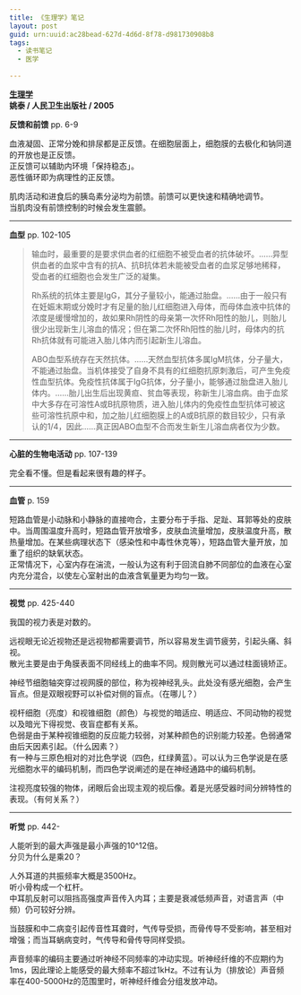 ```yaml
---
title: 《生理学》笔记
layout: post
guid: urn:uuid:ac28bead-627d-4d6d-8f78-d981730908b8
tags:
  - 读书笔记
  - 医学
  
---
```


__[生理学](http://book.douban.com/subject/5031808/)__    
__姚泰 / 人民卫生出版社 / 2005__  

__反馈和前馈__ pp. 6-9

血液凝固、正常分娩和排尿都是正反馈。在细胞层面上，细胞膜的去极化和钠同道的开放也是正反馈。  
正反馈可以辅助内环境「保持稳态」。  
恶性循环即为病理性的正反馈。

肌肉活动和进食后的胰岛素分泌均为前馈。前馈可以更快速和精确地调节。  
当肌肉没有前馈控制的时候会发生震颤。

---

__血型__ pp. 102-105

> 输血时，最重要的是要求供血者的红细胞不被受血者的抗体破坏。……异型供血者的血浆中含有的抗A、抗B抗体若未能被受血者的血浆足够地稀释，受血者的红细胞也会发生广泛的凝集。  
> 
> Rh系统的抗体主要是IgG，其分子量较小，能通过胎盘。……由于一般只有在妊娠末期或分娩时才有足量的胎儿红细胞进入母体，而母体血液中抗体的浓度是缓慢增加的，故如果Rh阴性的母亲第一次怀Rh阳性的胎儿，则胎儿很少出现新生儿溶血的情况；但在第二次怀Rh阳性的胎儿时，母体内的抗Rh抗体就有可能进入胎儿体内而引起新生儿溶血。  
> 
> ABO血型系统存在天然抗体。……天然血型抗体多属IgM抗体，分子量大，不能通过胎盘。当机体接受了自身不具有的红细胞抗原刺激后，可产生免疫性血型抗体。免疫性抗体属于IgG抗体，分子量小，能够通过胎盘进入胎儿体内。……胎儿出生后出现黄疸、贫血等表现，称新生儿溶血病。由于血浆中大多存在可溶性A或B抗原物质，进入胎儿体内的免疫性血型抗体可被这些可溶性抗原中和，加之胎儿红细胞膜上的A或B抗原的数目较少，只有承认的1/4，因此……真正因ABO血型不合而发生新生儿溶血病者仅为少数。

---

__心脏的生物电活动__ pp. 107-139

完全看不懂。但是看起来很有趣的样子。

---

__血管__ p. 159

短路血管是小动脉和小静脉的直接吻合，主要分布于手指、足趾、耳郭等处的皮肤中。当周围温度升高时，短路血管开放增多，皮肤血流量增加，皮肤温度升高，散热量增加。在某些病理状态下（感染性和中毒性休克等），短路血管大量开放，加重了组织的缺氧状态。  
正常情况下，心室内存在湍流，一般认为这有利于回流自肺不同部位的血液在心室内充分混合，以使左心室射出的血液含氧量更为均匀一致。  

---

__视觉__ pp. 425-440

我国的视力表是对数的。

远视眼无论近视物还是远视物都需要调节，所以容易发生调节疲劳，引起头痛、斜视。  
散光主要是由于角膜表面不同经线上的曲率不同。规则散光可以通过柱面镜矫正。

神经节细胞轴突穿过视网膜的部位，称为视神经乳头。此处没有感光细胞，会产生盲点。但是双眼视野可以补偿对侧的盲点。（在哪儿？）

视杆细胞（亮度）和视锥细胞（颜色）与视觉的暗适应、明适应、不同动物的视觉以及暗光下得视觉、夜盲症都有关系。  
色弱是由于某种视锥细胞的反应能力较弱，对某种颜色的识别能力较差。色弱通常由后天因素引起。（什么因素？）  
有一种与三原色相对的对比色学说（四色，红绿黄蓝）。可以认为三色学说是在感光细胞水平的编码机制，而四色学说阐述的是在神经通路中的编码机制。

注视亮度较强的物体，闭眼后会出现主观的视后像。着是光感受器时间分辨特性的表现。（有何关系？）

---

__听觉__ pp. 442-

人能听到的最大声强是最小声强的10^12倍。  
分贝为什么是乘20？

人外耳道的共振频率大概是3500Hz。  
听小骨构成一个杠杆。  
中耳肌反射可以阻挡高强度声音传入内耳；主要是衰减低频声音，对语言声（中频）仍可较好分辨。  

当鼓膜和中二病变引起传音性耳聋时，气传导受损，而骨传导不受影响，甚至相对增强；而当耳蜗病变时，气传导和骨传导同样受损。

声音频率的编码主要通过听神经不同频率的冲动实现。听神经纤维的不应期约为1ms，因此理论上能感受的最大频率不超过1kHz。不过有认为（排放论）声音频率在400-5000Hz的范围里时，听神经纤维会分组发放冲动。